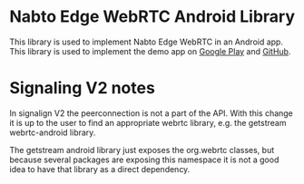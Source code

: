# Nabto Edge WebRTC Android Library

This library is used to implement Nabto Edge WebRTC in an Android app. This library is used to implement the demo app on [Google Play](https://play.google.com/store/apps/details?id=com.nabto.edge.webrtcdemo) and [GitHub](https://github.com/nabto/edge-android-webrtc).


# Signaling V2 notes

In signalign V2 the peerconnection is not a part of the API. With this change it is up to the user to find an appropriate webrtc library, e.g. the getstream webrtc-android library.

The getstream android library just exposes the org.webrtc classes, but because several packages are exposing this namespace it is not a good idea to have that library as a direct dependency.